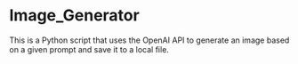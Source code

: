 # Image_Generator
This is a Python script that uses the OpenAI API to generate an image based on a given prompt and save it to a local file.
